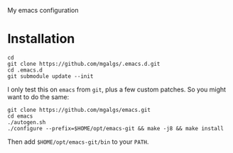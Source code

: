 My emacs configuration

# Installation

```shell
cd
git clone https://github.com/mgalgs/.emacs.d.git
cd .emacs.d
git submodule update --init
```

I only test this on `emacs` from `git`, plus a few custom patches.  So you
might want to do the same:

```shell
git clone https://github.com/mgalgs/emacs.git
cd emacs
./autogen.sh
./configure --prefix=$HOME/opt/emacs-git && make -j8 && make install
```

Then add `$HOME/opt/emacs-git/bin` to your `PATH`.
